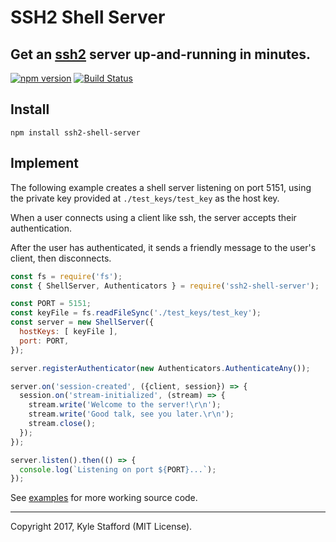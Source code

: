 # SSH2 Shell Server
## Get an [ssh2](https://www.npmjs.com/package/ssh2) server up-and-running in minutes.

[![npm version](https://badge.fury.io/js/ssh2-shell-server.svg)](https://www.npmjs.com/package/ssh2-shell-server)
[![Build Status](https://travis-ci.org/kstafford3/ssh2-shell-server.svg?branch=mater)](https://travis-ci.org/kstafford3/ssh2-shell-server)

## Install
```
npm install ssh2-shell-server
```

## Implement
The following example creates a shell server listening on port 5151, using the private key provided at `./test_keys/test_key` as the host key.

When a user connects using a client like ssh, the server accepts their authentication.

After the user has authenticated, it sends a friendly message to the user's client, then disconnects.

```javascript
const fs = require('fs');
const { ShellServer, Authenticators } = require('ssh2-shell-server');

const PORT = 5151;
const keyFile = fs.readFileSync('./test_keys/test_key');
const server = new ShellServer({
  hostKeys: [ keyFile ],
  port: PORT,
});

server.registerAuthenticator(new Authenticators.AuthenticateAny());

server.on('session-created', ({client, session}) => {
  session.on('stream-initialized', (stream) => {
    stream.write('Welcome to the server!\r\n');
    stream.write('Good talk, see you later.\r\n');
    stream.close();
  });
});

server.listen().then(() => {
  console.log(`Listening on port ${PORT}...`);
});

```

See [examples](https://github.com/kstafford3/ssh2-shell-server/tree/mater/examples) for more working source code.

---

Copyright 2017, Kyle Stafford (MIT License).

